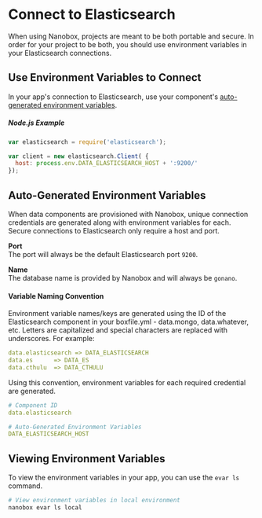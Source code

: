 # Connect to Elasticsearch

When using Nanobox, projects are meant to be both portable and secure. In order for your project to be both, you should use environment variables in your Elasticsearch connections.

## Use Environment Variables to Connect
In your app's connection to Elasticsearch, use your component's [auto-generated environment variables](#auto-generated-environment-variables).

##### Node.js Example
```javascript
var elasticsearch = require('elasticsearch');

var client = new elasticsearch.Client( {  
  host: process.env.DATA_ELASTICSEARCH_HOST + ':9200/'
});
```

## Auto-Generated Environment Variables
When data components are provisioned with Nanobox, unique connection credentials are generated along with environment variables for each. Secure connections to Elasticsearch only require a host and port.

**Port**  
The port will always be the default Elasticsearch port `9200`.

**Name**  
The database name is provided by Nanobox and will always be `gonano`.

#### Variable Naming Convention
Environment variable names/keys are generated using the ID of the Elasticsearch component in your boxfile.yml - data.mongo, data.whatever, etc. Letters are capitalized and special characters are replaced with underscores. For example:

```yaml
data.elasticsearch => DATA_ELASTICSEARCH
data.es      => DATA_ES
data.cthulu  => DATA_CTHULU
```

Using this convention, environment variables for each required credential are generated.

```yaml
# Component ID
data.elasticsearch

# Auto-Generated Environment Variables
DATA_ELASTICSEARCH_HOST
```

## Viewing Environment Variables
To view the environment variables in your app, you can use the `evar ls` command.

```bash
# View environment variables in local environment
nanobox evar ls local
```
